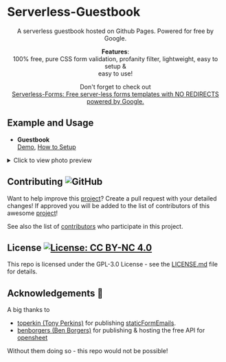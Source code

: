 


# Serverless-Guestbook
<div align="center">
A serverless guestbook hosted on Github Pages. Powered for free by Google.<br>
 
<b>Features</b>:<br>100% free, pure CSS form validation, profanity filter, lightweight, easy to setup & <br>
  easy to use!
  
  
   
  Don't forget to check out <br> [Serverless-Forms: Free server-less forms templates with NO REDIRECTS powered by Google.](https://github.com/MarketingPip/Serverless-Mail-Form)

</div>

## Example and Usage
- **Guestbook**  
  [Demo](https://marketingpip.github.io/Serverless-Guestbook/),
   [How to Setup](https://github.com/Serverless-Guestbook/HOW_TO_USE.md)
    

 
 
  
  
  

<details>
  <summary>Click to view photo preview</summary>
  <br>
<img src="https://i.imgur.com/f24lES2.png"></img>
</details>



## Contributing ![GitHub](https://img.shields.io/github/contributors/MarketingPipeline/Python-In-The-Browser)

Want to help improve this [project](https://github.com/MarketingPipeline/Python-In-The-Browser/)? Create a pull request with your detailed changes! If approved you will be added to the list of contributors of this awesome [project](https://github.com/MarketingPipeline/Python-In-The-Browser/)!

See also the list of
[contributors](https://github.com/MarketingPipeline/Python-In-The-Browser/graphs/contributors) who
participate in this project.

## License <a href="https://github.com/MarketingPipeline/Python-In-The-Browser/blob/main/LICENSE"> <img alt="License: CC BY-NC 4.0" src="https://img.shields.io/badge/License-CC%20BY--NC%204.0-orange.svg"></img></a>


This repo is licensed under the GPL-3.0 License - see the
[LICENSE.md](https://github.com/MarketingPipeline/Python-In-The-Browser/blob/main/LICENSE) file for
details.

## Acknowledgements 💙

A big thanks to 
- [toperkin (Tony Perkins)](https://github.com/toperkin/) for publishing [staticFormEmails](https://github.com/toperkin/staticFormEmails). 
- [benborgers (Ben Borgers)](https://github.com/benborgers) for publishing & hosting the free API for [opensheet](https://github.com/benborgers/opensheet)

Without them doing so - this repo would not be possible!
